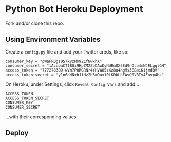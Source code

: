 # Python Bot Heroku Deployment

Fork and/or clone this repo.

## Using Environment Variables

Create a `config.py` file and add your Twitter creds, like so:
```
consumer_key = "pWaFRDgs0S7kyzHX9ZLfNwxhX"
consumer_secret = "iAcooaCTfBUi9HpZM2ZpDAwKyNdRnQX3Ed9nOcb4mWJELgqlGH"
access_token = "777278389-wVm7P0RGRNr4YHVW85zXz8u4ngMs3EBaiKijmdBV"
access_token_secret = "y1o6ddNxbJfHz2h3mOux10LKDbLbFAvQ0VBTy4Fovp4Hs"
```

On Heroku, under Settings, click `Reveal Config Vars` and add...
```
ACCESS_TOKEN
ACCESS_TOKEN_SECRET
CONSUMER_KEY
CONSUMER_SECRET
```
...with their corresponding values.

## Deploy
